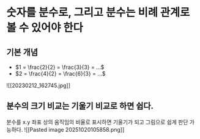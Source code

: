 # 숫자를 분수로, 그리고 분수는 비례 관계로 볼 수 있어야 한다

## 기본 개념

- $1 = \frac{2}{2} = \frac{3}{3} = ...$
- $2 = \frac{4}{2} = \frac{6}{3} = ...$

![[20230212_162745.jpg]]

## 분수의 크기 비교는 기울기 비교로 하면 쉽다.
분수를 x.y 좌표 상의 움직임의 비율로 표시하면 기울기가 되고 그림으로 쉽게 판단 가능하다.
![[Pasted image 20251020105858.png]]